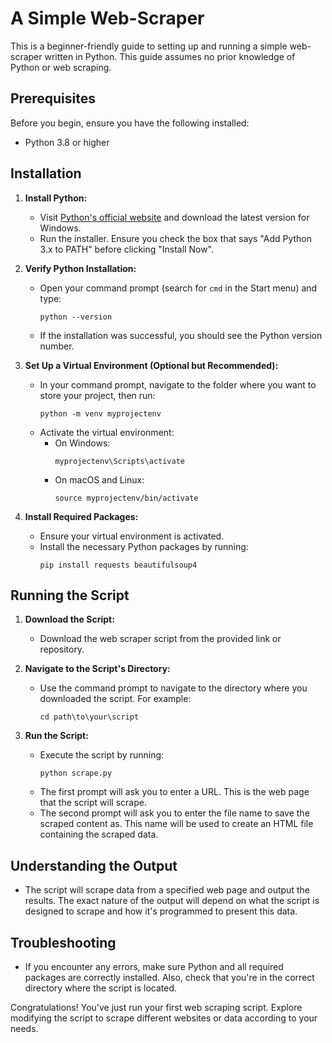 # A Simple Web-Scraper

This is a beginner-friendly guide to setting up and running a simple web-scraper written in Python. This guide assumes no prior knowledge of Python or web scraping.

## Prerequisites

Before you begin, ensure you have the following installed:
- Python 3.8 or higher

## Installation

1. **Install Python:**
   - Visit [Python's official website](https://www.python.org/downloads/) and download the latest version for Windows.
   - Run the installer. Ensure you check the box that says "Add Python 3.x to PATH" before clicking "Install Now".

2. **Verify Python Installation:**
   - Open your command prompt (search for `cmd` in the Start menu) and type:
     ```
     python --version
     ```
   - If the installation was successful, you should see the Python version number.

3. **Set Up a Virtual Environment (Optional but Recommended):**
   - In your command prompt, navigate to the folder where you want to store your project, then run:
     ```
     python -m venv myprojectenv
     ```
   - Activate the virtual environment:
     - On Windows:
       ```
       myprojectenv\Scripts\activate
       ```
     - On macOS and Linux:
       ```
       source myprojectenv/bin/activate
       ```

4. **Install Required Packages:**
   - Ensure your virtual environment is activated.
   - Install the necessary Python packages by running:
     ```
     pip install requests beautifulsoup4
     ```

## Running the Script

1. **Download the Script:**
   - Download the web scraper script from the provided link or repository.

2. **Navigate to the Script's Directory:**
   - Use the command prompt to navigate to the directory where you downloaded the script. For example:
     ```
     cd path\to\your\script
     ```

3. **Run the Script:**
   - Execute the script by running:
     ```
     python scrape.py
     ```
   - The first prompt will ask you to enter a URL. This is the web page that the script will scrape.
   - The second prompt will ask you to enter the file name to save the scraped content as. This name will be used to create an HTML file containing the scraped data.

## Understanding the Output

- The script will scrape data from a specified web page and output the results. The exact nature of the output will depend on what the script is designed to scrape and how it's programmed to present this data.

## Troubleshooting

- If you encounter any errors, make sure Python and all required packages are correctly installed. Also, check that you're in the correct directory where the script is located.

Congratulations! You've just run your first web scraping script. Explore modifying the script to scrape different websites or data according to your needs.